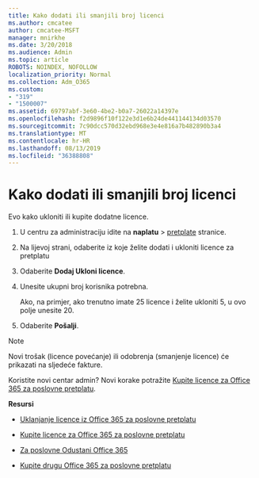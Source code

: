 ```yaml
---
title: Kako dodati ili smanjili broj licenci
ms.author: cmcatee
author: cmcatee-MSFT
manager: mnirkhe
ms.date: 3/20/2018
ms.audience: Admin
ms.topic: article
ROBOTS: NOINDEX, NOFOLLOW
localization_priority: Normal
ms.collection: Adm_O365
ms.custom:
- "319"
- "1500007"
ms.assetid: 69797abf-3e60-4be2-b0a7-26022a14397e
ms.openlocfilehash: f2d9896f10f122e3d1e6b24de441144134d03570
ms.sourcegitcommit: 7c90dcc570d32ebd968e3e4e816a7b482890b3a4
ms.translationtype: MT
ms.contentlocale: hr-HR
ms.lasthandoff: 08/13/2019
ms.locfileid: "36388808"
---
```

# <a name="how-to-add-or-reduce-licenses"></a>Kako dodati ili smanjili broj licenci

Evo kako ukloniti ili kupite dodatne licence.
  
1. U centru za administraciju idite na **naplatu** \> [pretplate](https://go.microsoft.com/fwlink/p/?linkid=842054) stranice.

2. Na lijevoj strani, odaberite iz koje želite dodati i ukloniti licence za pretplatu

3. Odaberite **Dodaj Ukloni licence**.

4. Unesite ukupni broj korisnika potrebna.

    Ako, na primjer, ako trenutno imate 25 licence i želite ukloniti 5, u ovo polje unesite 20.

5. Odaberite **Pošalji**.

> [!NOTE]
> Novi trošak (licence povećanje) ili odobrenja (smanjenje licence) će prikazati na sljedeće fakture.

Koristite novi centar admin? Novi korake potražite [Kupite licence za Office 365 za poslovne pretplatu](https://docs.microsoft.com/en-us/office365/admin/subscriptions-and-billing/buy-licenses).

 **Resursi**
  
- [Uklanjanje licence iz Office 365 za poslovne pretplatu](https://docs.microsoft.com/en-us/office365/admin/subscriptions-and-billing/remove-licenses-from-subscription)

- [Kupite licence za Office 365 za poslovne pretplatu](https://docs.microsoft.com/en-us/office365/admin/subscriptions-and-billing/buy-licenses)

- [Za poslovne Odustani Office 365](https://docs.microsoft.com/en-us/office365/admin/subscriptions-and-billing/cancel-your-subscription)

- [Kupite drugu Office 365 za poslovne pretplatu](https://docs.microsoft.com/en-us/office365/admin/subscriptions-and-billing/buy-another-subscription)
